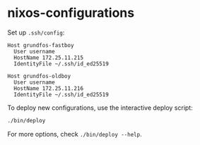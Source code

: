 # nixos-configurations

Set up `.ssh/config`:
```sshconfig
Host grundfos-fastboy
  User username
  HostName 172.25.11.215
  IdentityFile ~/.ssh/id_ed25519

Host grundfos-oldboy
  User username
  HostName 172.25.11.216
  IdentityFile ~/.ssh/id_ed25519
```

To deploy new configurations, use the interactive deploy script:
```bash
./bin/deploy
```
For more options, check `./bin/deploy --help`.

